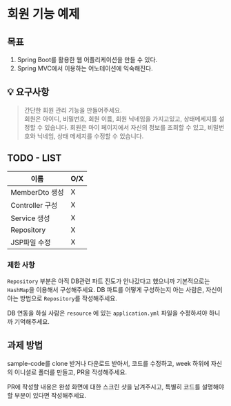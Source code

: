 
# 회원 기능 예제

## 목표

1. Spring Boot를 활용한 웹 어플리케이션을 만들 수 있다.
2. Spring MVC에서 이용하는 어노테이션에 익숙해진다.

## 💡 요구사항

> 간단한 회원 관리 기능을 만들어주세요. <br>
회원은 아이디, 비밀번호, 회원 이름, 회원 닉네임을 가지고있고, 상태메세지를 설정할 수 있습니다.
회원은 마이 페이지에서 자신의 정보를 조회할 수 있고, 비밀번호와 닉네임, 상태 메세지를 수정할 수 있습니다.


## TODO - LIST

|이름 | O/X |
|---|-----|
| MemberDto 생성| X   |
| Controller 구성 | X   |
|Service 생성 | X   |
| Repository | X   |
| JSP파일 수정 | X   |


### 제한 사항
`Repository` 부분은 아직 DB관련 파트 진도가 안나갔다고 했으니까 기본적으로는 `HashMap`을 이용해서 구성해주세요.
DB 파트를 어떻게 구성하는지 아는 사람은, 자신이 아는 방법으로 `Repository`를 작성해주세요.

DB 연동을 하실 사람은 `resource` 에 있는 `application.yml` 파일을 수정하셔야 하니까 기억해주세요.

## 과제 방법

sample-code를 clone 받거나 다운로드 받아서, 코드를 수정하고,
week 하위에 자신의 이니셜로 폴더를 만들고, PR을 작성해주세요.

PR에 작성할 내용은 완성 화면에 대한 스크린 샷을 남겨주시고, 특별히 코드를 설명해야 할 부분이 있다면 작성해주세요.
